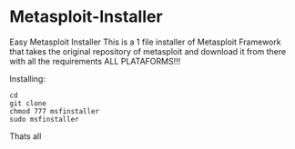 # Metasploit-Installer
Easy Metasploit Installer
This is a 1 file installer of Metasploit Framework that takes the original repository of metasploit and download it from there with all the requirements
ALL PLATAFORMS!!!


Installing:
```
cd
git clone
chmod 777 msfinstaller
sudo msfinstaller
```
Thats all
